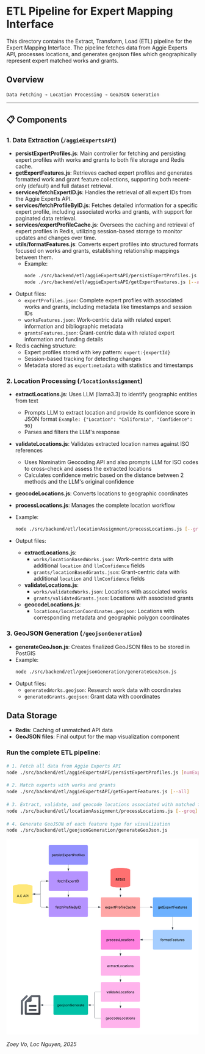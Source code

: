 # ETL Pipeline for Expert Mapping Interface

This directory contains the Extract, Transform, Load (ETL) pipeline for the Expert Mapping Interface. The pipeline fetches data from Aggie Experts API, processes locations, and generates geojson files which geographically represent expert matched works and grants.

## Overview

```
Data Fetching → Location Processing → GeoJSON Generation 
```

---

## 📋 Components

### 1. Data Extraction (`/aggieExpertsAPI`)

- **persistExpertProfiles.js**: Main controller for fetching and persisting expert profiles with works and grants to both file storage and Redis cache.
- **getExpertFeatures.js**: Retrieves cached expert profiles and generates formatted work and grant feature collections, supporting both recent-only (default) and full dataset retrieval.
- **services/fetchExpertID.js**: Handles the retrieval of all expert IDs from the Aggie Experts API.
- **services/fetchProfileByID.js**: Fetches detailed information for a specific expert profile, including associated works and grants, with support for paginated data retrieval.
- **services/expertProfileCache.js**: Oversees the caching and retrieval of expert profiles in Redis, utilizing session-based storage to monitor updates and changes over time.
- **utils/formatFeatures.js**: Converts expert profiles into structured formats focused on works and grants, establishing relationship mappings between them.
  - Example:
    ```bash
    node ./src/backend/etl/aggieExpertsAPI/persistExpertProfiles.js [numExperts=1] [worksLimit=5] [grantsLimit=5]
    node ./src/backend/etl/aggieExpertsAPI/getExpertFeatures.js [--all]
    ```
- Output files:
  - `expertProfiles.json`: Complete expert profiles with associated works and grants, including metadata like timestamps and session IDs
  - `worksFeatures.json`: Work-centric data with related expert information and bibliographic metadata
  - `grantsFeatures.json`: Grant-centric data with related expert information and funding details
- Redis caching structure:
  - Expert profiles stored with key pattern: `expert:{expertId}`
  - Session-based tracking for detecting changes
  - Metadata stored as `expert:metadata` with statistics and timestamps

### 2. Location Processing (`/locationAssignment`)

- **extractLocations.js**: Uses LLM (llama3.3) to identify geographic entities from text
  - Prompts LLM to extract location and provide its confidence score in JSON format `Example: {"Location": "California", "Confidence": 90}`
  - Parses and filters the LLM's response
- **validateLocations.js**: Validates extracted location names against ISO references
  - Uses Nominatim Geocoding API and also prompts LLM for ISO codes to cross-check and assess the extracted locations
  - Calculates confidence metric based on the distance between 2 methods and the LLM's original confidence
- **geocodeLocations.js**: Converts locations to geographic coordinates
- **processLocations.js**: Manages the complete location workflow

- Example: 
  ```bash
  node ./src/backend/etl/locationAssignment/processLocations.js [--groq] [--debug]
  ```
- Output files:
  - **extractLocations.js**:
    - `works/locationBasedWorks.json`: Work-centric data with additional `location` and `llmConfidence` fields
    - `grants/locationBasedGrants.json`: Grant-centric data with additional `location` and `llmConfidence` fields
  - **validateLocations.js**:
    - `works/validatedWorks.json`: Locations with associated works
    - `grants/validatedGrants.json`: Locations with associated grants
  - **geocodeLocations.js**:
    - `locations/locationCoordinates.geojson`: Locations with corresponding metadata and geographic polygon coordinates

### 3. GeoJSON Generation (`/geojsonGeneration`)

- **generateGeoJson.js**: Creates finalized GeoJSON files to be stored in PostGIS
- Example:
    ```bash
    node ./src/backend/etl/geojsonGeneration/generateGeoJson.js
    ```
- Output files:
  - `generatedWorks.geojson`:  Research work data with coordinates
  - `generatedGrants.geojson`: Grant data with coordinates

## Data Storage

- **Redis**: Caching of unmatched API data
- **GeoJSON files**: Final output for the map visualization component

### Run the complete ETL pipeline:

```bash
# 1. Fetch all data from Aggie Experts API
node ./src/backend/etl/aggieExpertsAPI/persistExpertProfiles.js [numExperts=1] [worksLimit=5] [grantsLimit=5]

# 2. Match experts with works and grants
node ./src/backend/etl/aggieExpertsAPI/getExpertFeatures.js [--all]

# 3. Extract, validate, and geocode locations associated with matched features
node ./src/backend/etl/locationAssignment/processLocations.js [--groq] [--debug]

# 4. Generate GeoJSON of each feature type for visualization
node ./src/backend/etl/geojsonGeneration/generateGeoJson.js
```

![ETL Pipeline Diagram](../../assets/etl.png)

*Zoey Vo, Loc Nguyen, 2025*
